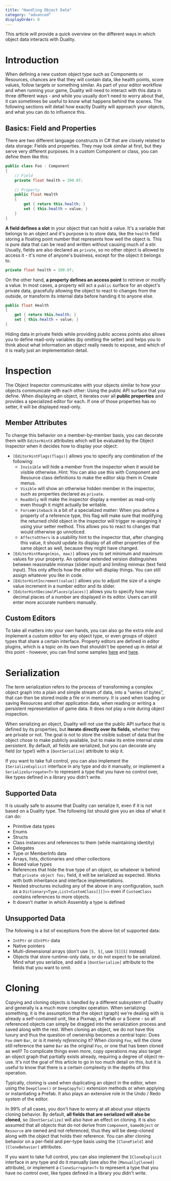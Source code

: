```yaml
---
title: "Handling Object Data"
category: "advanced"
displayOrder: 0
---
```


This article will provide a quick overview on the different ways in which object data interacts with Duality.

# Introduction

When defining a new custom object type such as Components or Resources, chances are that they will contain data, like health points, score values, follow targets or something similar. As part of your editor workflow and when running your game, Duality will need to interact with this data in three different ways - and while you usually don't need to worry about that, it can sometimes be useful to know what happens behind the scenes. The following sections will detail how exactly Duality will approach your objects, and what you can do to influence this.

## Basics: Field and Properties

There are two different language constructs in C# that are closely related to data storage: Fields and properties. They may look similar at first, but they serve very different purposes. In a custom Component or class, you can define them like this:

```C#
public class Foo : Component
{
    // Field
    private float health = 100.0f;
    
    // Property
    public float Health
    {
        get { return this.health; }
        set { this.health = value; }
    }
}
```

**A field defines a slot** in your object that can hold a value. It's a variable that belongs to an object and it's purpose is to store data, like the `health` field storing a floating point number that represents how well the object is. This is pure data that can be read and written without causing much of a stir. Usually, fields are also declared as `private`, so no other object is allowed to access it - it's none of anyone's business, except for the object it belongs to.

```C#
private float health = 100.0f;
```

On the other hand, **a property defines an access point** to retrieve or modify a value. In most cases, a property will act a `public` surface for an object's private data, gracefully allowing the object to react to changes from the outside, or transform its internal data before handing it to anyone else.

```C#
public float Health
{
    get { return this.health; }
    set { this.health = value; }
}
```

Hiding data in private fields while providing public access points also allows you to define read-only variables (by omitting the setter) and helps you to think about what information an object really needs to expose, and which of it is really just an implementation detail.

# Inspection

The Object Inspector communicates with your objects similar to how your objects communicate with each other: Using the public API surface that you define. When displaying an object, it iterates over all **public properties** and provides a specialized editor for each. If one of those properties has no setter, it will be displayed read-only.

## Member Attributes

To change this behavior on a member-by-member basis, you can decorate them with `EditorHintX` attributes which will be evaluated by the Object Inspector when it decides how to display your object:

- `[EditorHintFlags(flags)]` allows you to specify any combination of the following:
  - `Invisible` will hide a member from the inspector when it would be visible otherwise. Hint: You can also use this with Component and Resource class definitions to make the editor skip them in Create menus.
  - `Visible` will show an otherwise hidden member in the inspector, such as properties declared as `private`.
  - `ReadOnly` will make the inspector display a member as read-only even though it might actually be writable.
  - `ForceWriteback` is a bit of a specialized matter: When you define a property of a reference type, this flag will make sure that modifying the returned child object in the inspector will trigger re-assigning it using your setter method. This allows you to react to changes that would otherwise go unnoticed.
  - `AffectsOthers` is a usability hint to the inspector that, after changing this value, it should update its display of all other properties of the same object as well, because they might have changed.
- `[EditorHintRange(min, max)]` allows you to set minimum and maximum values for your property. An optional extended version distinguishes between reasonable minmax (slider input) and limiting minmax (text field input). This only affects how the editor will display things. You can still assign whatever you like in code.
- `[EditorHintIncrement(value)]` allows you to adjust the size of a single value increment in a number editor and its slider.
- `[EditorHintDecimalPlaces(places)]` allows you to specify how many decimal places of a number are displayed in its editor. Users can still enter more accurate numbers manually.

## Custom Editors

To take all matters into your own hands, you can also go the extra mile and implement a custom editor for any object type, or even groups of object types that share a certain interface. Property editors are defined in editor plugins, which is a topic on its own that shouldn't be opened up in detail at this point - however, you can find some samples [here](/AdamsLair/duality/tree/master/Source/Editor/DualityEditor/Controls/PropertyEditors) and [here](/AdamsLair/duality/tree/master/Source/Plugins/EditorBase/PropertyEditors).

# Serialization

The term serialization refers to the process of transforming a complex object graph into a plain and simple stream of data, into a "series of bytes", that can then be stored inside a file or in memory. It is used when loading or saving Resources and other application data, when reading or writing a persistent representation of game data. It does _not_ play a role during object inspection.

When serializing an object, Duality will not use the public API surface that is defined by its properties, but **iterate directly over its fields**, whether they are private or not. The goal is not to store the visible subset of data that the object chose to make publicly available, but to make its entire internal state persistent. By default, all fields are serialized, but you can decorate any field (or type!) with a `[DontSerialize]` attribute to skip it.

If you want to take full control, you can also implement the `ISerializeExplicit` interface in any type and do it manually, or implement a `SerializeSurrogate<T>` to represent a type that you have no control over, like types defined in a library you didn't write.

## Supported Data

It is usually safe to assume that Duality can serialize it, even if it is not based on a Duality type. The following list should give you an idea of what it can do:

- Primitive data types
- Enums
- Structs
- Class instances and references to them (while maintaining identity)
- Delegates
- Type or MemberInfo data
- Arrays, lists, dictionaries and other collections
- Boxed value types
- References that hide the true type of an object, so whatever is behind that `private object foo;` field, it will be serialized as expected. Works with both inheritance and interface implementations.
- Nested structures including any of the above in any configuration, such as a `Dictionary<Type,List<CustomClass[][]>>` even if `CustomClass` contains references to more objects.
- It doesn't matter in which Assembly a type is defined

## Unsupported Data

The following is a list of exceptions from the above list of supported data:

- `IntPtr` or `UIntPtr` data
- Native pointers
- Multi-dimensional arrays (don't use `[5, 5]`, use `[5][5]` instead)
- Objects that store runtime-only data, or do not expect to be serialized. Mind what you serialize, and add a `[DontSerialize]` attribute to the fields that you want to omit.

# Cloning

Copying and cloning objects is handled by a different subsystem of Duality and generally is a much more complex operation. When serializing something, it is the assumption that the object (graph) we're dealing with is already a self-contained unit, like a Pixmap, a Prefab or a Scene - so all referenced objects can simply be dragged into the serialization process and saved along with the rest. When cloning an object, we do not have this luxury and thus the question of ownership becomes a central topic: Does `Foo` _own_ `Bar`, or is it merely _referencing_ it? When cloning `Foo`, will the clone still reference the same `Bar` as the original `Foo`, or one that has been cloned as well? To complicate things even more, copy operations may also target an object graph that partially exists already, requiring a degree of object re-use. It's not the goal of this article to go in too much detail on this, but it is useful to know that there is a certain complexity in the depths of this operation.

Typically, cloning is used when duplicating an object in the editor, when using the `DeepClone()` or `DeepCopyTo()` extension methods or when applying or instantiating a Prefab. It also plays an extensive role in the Undo / Redo system of the editor.

In 99% of all cases, you don't have to worry at all about your objects cloning behavior. By default, **all fields that are serialized will also be cloned**, so `[DontSerialize]` will also have an effect on cloning. It is also assumed that all objects that do not derive from `Component`, `GameObject` or `Resource` are owned and not referenced, thus they will be deep-cloned along with the object that holds their reference. You can alter cloning behavior on a per-field and per-type basis using the `[CloneField]` and `[CloneBehavior]` attributes.

If you want to take full control, you can also implement the `ICloneExplicit` interface in any type and do it manually (see also the `[ManuallyCloned]` attribute), or implement a `CloneSurrogate<T>` to represent a type that you have no control over, like types defined in a library you didn't write.

